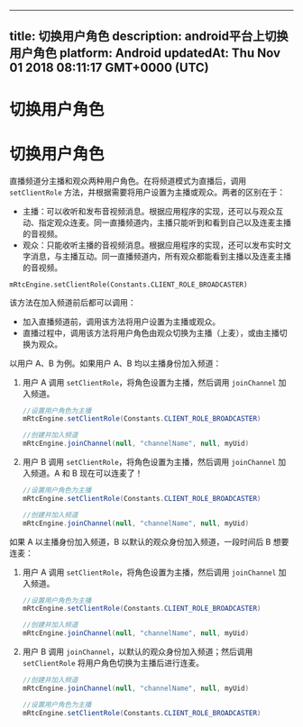 
---
title: 切换用户角色
description: android平台上切换用户角色
platform: Android
updatedAt: Thu Nov 01 2018 08:11:17 GMT+0000 (UTC)
---
# 切换用户角色
# 切换用户角色
直播频道分主播和观众两种用户角色。在将频道模式为直播后，调用 `setClientRole` 方法，并根据需要将用户设置为主播或观众。两者的区别在于：

-   主播：可以收听和发布音视频消息。根据应用程序的实现，还可以与观众互动、指定观众连麦。同一直播频道内，主播只能听到和看到自己以及连麦主播的音视频。
-   观众：只能收听主播的音视频消息。根据应用程序的实现，还可以发布实时文字消息，与主播互动。同一直播频道内，所有观众都能看到主播以及连麦主播的音视频。

```
mRtcEngine.setClientRole(Constants.CLIENT_ROLE_BROADCASTER)
```

该方法在加入频道前后都可以调用：

- 加入直播频道前，调用该方法将用户设置为主播或观众。
- 直播过程中，调用该方法将用户角色由观众切换为主播（上麦），或由主播切换为观众。

以用户 A、B 为例。如果用户 A、B 均以主播身份加入频道：

1. 用户 A 调用 `setClientRole`，将角色设置为主播，然后调用 `joinChannel` 加入频道。

   ```Java
   //设置用户角色为主播
   mRtcEngine.setClientRole(Constants.CLIENT_ROLE_BROADCASTER)
   
   //创建并加入频道
   mRtcEngine.joinChannel(null, "channelName", null, myUid)
   ```

2. 用户 B 调用 `setClientRole`，将角色设置为主播，然后调用 `joinChannel` 加入频道。A 和 B 现在可以连麦了！

   ```Java
   //设置用户角色为主播
   mRtcEngine.setClientRole(Constants.CLIENT_ROLE_BROADCASTER)
   
   //创建并加入频道
   mRtcEngine.joinChannel(null, "channelName", null, myUid)
   ```

如果 A 以主播身份加入频道，B 以默认的观众身份加入频道，一段时间后  B 想要连麦：

1. 用户 A 调用 `setClientRole`，将角色设置为主播，然后调用 `joinChannel` 加入频道。

   ```Java
   //设置用户角色为主播
   mRtcEngine.setClientRole(Constants.CLIENT_ROLE_BROADCASTER)
   
   //创建并加入频道
   mRtcEngine.joinChannel(null, "channelName", null, myUid)
   ```

2. 用户 B 调用 `joinChannel`，以默认的观众身份加入频道；然后调用 `setClientRole` 将用户角色切换为主播后进行连麦。

   ```Java
   //创建并加入频道
   mRtcEngine.joinChannel(null, "channelName", null, myUid)
   
   //设置用户角色为主播
   mRtcEngine.setClientRole(Constants.CLIENT_ROLE_BROADCASTER)
   ```




